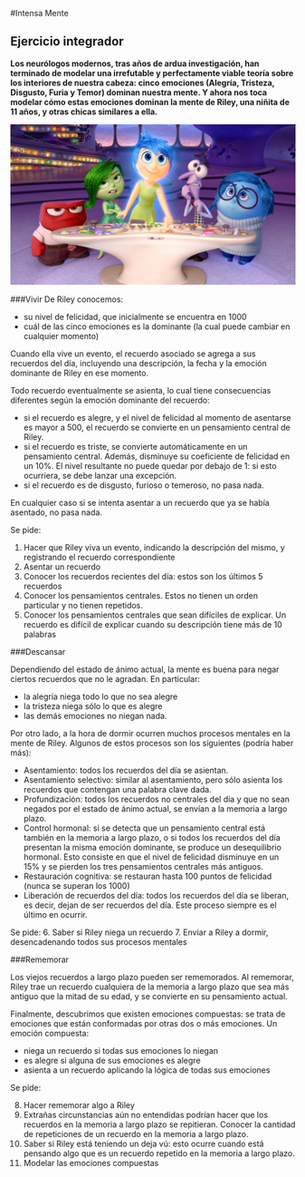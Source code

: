 #Intensa Mente
## Ejercicio integrador

**Los neurólogos modernos, tras años de ardua investigación, han terminado de modelar una irrefutable y perfectamente viable teoría sobre los interiores de nuestra cabeza: cinco emociones (Alegría, Tristeza, Disgusto, Furia y Temor) dominan nuestra mente.
Y ahora nos toca modelar cómo estas emociones dominan la mente de Riley, una niñita de 11 años, y otras chicas similares a ella.**

![](intensamente.jpg)

###Vivir
De Riley conocemos:
- su nivel de felicidad, que inicialmente se encuentra en 1000
- cuál de las cinco emociones es la dominante (la cual puede cambiar en cualquier momento) 

Cuando ella vive un evento, el recuerdo asociado se agrega a sus recuerdos del día, incluyendo una descripción, la fecha y la emoción dominante de Riley en ese momento.

Todo recuerdo eventualmente se asienta, lo cual tiene consecuencias diferentes según la emoción dominante del recuerdo: 
- si el recuerdo es alegre, y el nivel de felicidad al momento de asentarse es mayor a 500, el recuerdo se convierte en un pensamiento central de Riley. 
- si el recuerdo es triste, se convierte automáticamente en un pensamiento central. Además, disminuye su coeficiente de felicidad en un 10%. El nivel resultante no puede quedar por debajo de 1: si esto ocurriera, se debe lanzar una excepción. 
- si el recuerdo es de disgusto, furioso o temeroso, no pasa nada.

En cualquier caso si se intenta asentar a un recuerdo que ya se había asentado, no pasa nada.

Se pide:

1. Hacer que Riley viva un evento, indicando la descripción del mismo, y registrando el recuerdo correspondiente
2. Asentar un recuerdo
3. Conocer los recuerdos recientes del día: estos son los últimos 5 recuerdos
4. Conocer los pensamientos centrales. Estos no tienen un orden particular y no tienen repetidos. 
5. Conocer los pensamientos centrales que sean difíciles de explicar. Un recuerdo es difícil de explicar cuando su descripción tiene más de 10 palabras


###Descansar

Dependiendo del estado de ánimo actual, la mente es buena para negar ciertos recuerdos que no le agradan. En particular: 

- la alegría niega todo lo que no sea alegre
- la tristeza niega sólo lo que es alegre
- las demás emociones no niegan nada. 

Por otro lado, a la hora de dormir ocurren muchos procesos mentales en la mente de Riley. Algunos de estos procesos son los siguientes (podría haber más):

- Asentamiento: todos los recuerdos del día se asientan.
- Asentamiento selectivo: similar al asentamiento, pero sólo asienta los recuerdos que contengan una palabra clave dada. 
- Profundización: todos los recuerdos no centrales del día y que no sean negados por el estado de ánimo actual, se envían a la memoria a largo plazo. 
- Control hormonal: si se detecta que un pensamiento central está también en la memoria a largo plazo, o si todos los recuerdos del día presentan la misma emoción dominante, se produce un desequilibrio hormonal. Esto consiste en que el nivel de felicidad disminuye en un 15% y se pierden los tres pensamientos centrales más antiguos. 
- Restauración cognitiva: se restauran hasta 100 puntos de felicidad (nunca se superan los 1000)
- Liberación de recuerdos del día: todos los recuerdos del día se liberan, es decir, dejan de ser recuerdos del día. Este proceso siempre es el último en ocurrir. 

Se pide:
6. Saber si Riley niega un recuerdo
7. Enviar a Riley a dormir, desencadenando todos sus procesos mentales

###Rememorar

Los viejos recuerdos a largo plazo pueden ser rememorados. Al rememorar, Riley trae un recuerdo cualquiera de la memoria a largo plazo que sea más antiguo que la mitad de su edad, y se convierte en su pensamiento actual. 

Finalmente, descubrimos que existen emociones compuestas: se trata de emociones que están conformadas por otras dos o más emociones. Un emoción compuesta:
- niega un recuerdo si todas sus emociones lo niegan
- es alegre si alguna de sus emociones es alegre
- asienta a un recuerdo aplicando la lógica de todas sus emociones

Se pide:

8. Hacer rememorar algo a Riley 
9. Extrañas circunstancias aún no entendidas podrían hacer que los recuerdos en la memoria a largo plazo se repitieran. Conocer la cantidad de repeticiones de un recuerdo en la memoria a largo plazo. 
10. Saber si Riley está teniendo un deja vú: esto ocurre cuando está pensando algo que es un recuerdo repetido en la memoria a largo plazo.
11. Modelar las emociones compuestas


